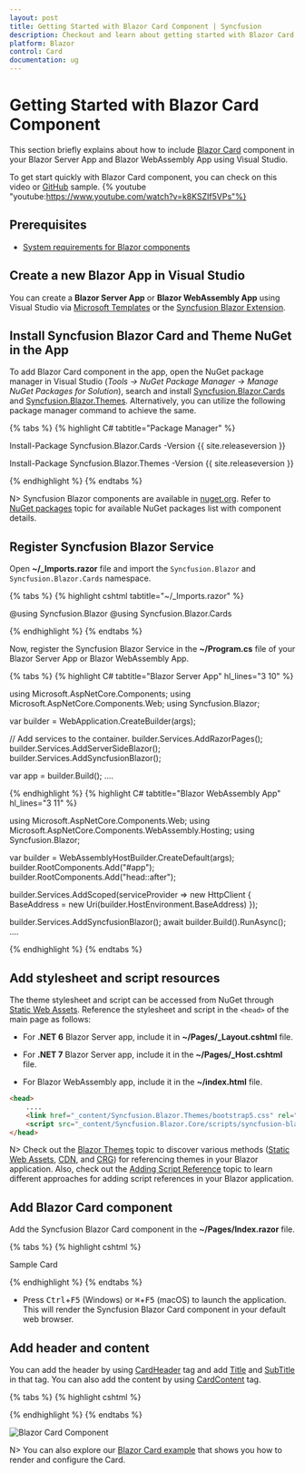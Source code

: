 ```yaml
---
layout: post
title: Getting Started with Blazor Card Component | Syncfusion
description: Checkout and learn about getting started with Blazor Card component in Blazor Server App and Blazor WebAssembly App.
platform: Blazor
control: Card
documentation: ug
---
```


<!-- markdownlint-disable MD040 -->

# Getting Started with Blazor Card Component

This section briefly explains about how to include [Blazor Card](https://www.syncfusion.com/blazor-components/blazor-card) component in your Blazor Server App and Blazor WebAssembly App using Visual Studio.

To get start quickly with Blazor Card component, you can check on this video or [GitHub](https://github.com/SyncfusionExamples/Blazor-Getting-Started-Examples/tree/main/Card) sample.
{% youtube
"youtube:https://www.youtube.com/watch?v=k8KSZIf5VPs"%}

## Prerequisites

* [System requirements for Blazor components](https://blazor.syncfusion.com/documentation/system-requirements)

## Create a new Blazor App in Visual Studio

You can create a **Blazor Server App** or **Blazor WebAssembly App** using Visual Studio via [Microsoft Templates](https://learn.microsoft.com/en-us/aspnet/core/blazor/tooling?view=aspnetcore-7.0&pivots=windows) or the [Syncfusion Blazor Extension](https://blazor.syncfusion.com/documentation/visual-studio-integration/template-studio).

## Install Syncfusion Blazor Card and Theme NuGet in the App

To add Blazor Card component in the app, open the NuGet package manager in Visual Studio (*Tools → NuGet Package Manager → Manage NuGet Packages for Solution*), search and install [Syncfusion.Blazor.Cards](https://www.nuget.org/packages/Syncfusion.Blazor.Cards) and [Syncfusion.Blazor.Themes](https://www.nuget.org/packages/Syncfusion.Blazor.Themes/). Alternatively, you can utilize the following package manager command to achieve the same.

{% tabs %}
{% highlight C# tabtitle="Package Manager" %}

Install-Package Syncfusion.Blazor.Cards -Version {{ site.releaseversion }}

Install-Package Syncfusion.Blazor.Themes -Version {{ site.releaseversion }}

{% endhighlight %}
{% endtabs %}

N> Syncfusion Blazor components are available in [nuget.org](https://www.nuget.org/packages?q=syncfusion.blazor). Refer to [NuGet packages](https://blazor.syncfusion.com/documentation/nuget-packages) topic for available NuGet packages list with component details.

## Register Syncfusion Blazor Service

Open **~/_Imports.razor** file and import the `Syncfusion.Blazor` and `Syncfusion.Blazor.Cards` namespace.

{% tabs %}
{% highlight cshtml tabtitle="~/_Imports.razor" %}

@using Syncfusion.Blazor
@using Syncfusion.Blazor.Cards

{% endhighlight %}
{% endtabs %}

Now, register the Syncfusion Blazor Service in the **~/Program.cs** file of your Blazor Server App or Blazor WebAssembly App.

{% tabs %}
{% highlight C# tabtitle="Blazor Server App" hl_lines="3 10" %}

using Microsoft.AspNetCore.Components;
using Microsoft.AspNetCore.Components.Web;
using Syncfusion.Blazor;

var builder = WebApplication.CreateBuilder(args);

// Add services to the container.
builder.Services.AddRazorPages();
builder.Services.AddServerSideBlazor();
builder.Services.AddSyncfusionBlazor();

var app = builder.Build();
....

{% endhighlight %}
{% highlight C# tabtitle="Blazor WebAssembly App" hl_lines="3 11" %}

using Microsoft.AspNetCore.Components.Web;
using Microsoft.AspNetCore.Components.WebAssembly.Hosting;
using Syncfusion.Blazor;

var builder = WebAssemblyHostBuilder.CreateDefault(args);
builder.RootComponents.Add<App>("#app");
builder.RootComponents.Add<HeadOutlet>("head::after");

builder.Services.AddScoped(serviceProvider => new HttpClient { BaseAddress = new Uri(builder.HostEnvironment.BaseAddress) });

builder.Services.AddSyncfusionBlazor();
await builder.Build().RunAsync();
....

{% endhighlight %}
{% endtabs %}

## Add stylesheet and script resources

The theme stylesheet and script can be accessed from NuGet through [Static Web Assets](https://blazor.syncfusion.com/documentation/appearance/themes#static-web-assets). Reference the stylesheet and script in the `<head>` of the main page as follows: 

* For **.NET 6** Blazor Server app, include it in **~/Pages/_Layout.cshtml** file.

* For **.NET 7** Blazor Server app, include it in the **~/Pages/_Host.cshtml** file.

* For Blazor WebAssembly app, include it in the **~/index.html** file.

```html
<head>
    ....
    <link href="_content/Syncfusion.Blazor.Themes/bootstrap5.css" rel="stylesheet" />
    <script src="_content/Syncfusion.Blazor.Core/scripts/syncfusion-blazor.min.js" type="text/javascript"></script>
</head>
```
N> Check out the [Blazor Themes](https://blazor.syncfusion.com/documentation/appearance/themes) topic to discover various methods ([Static Web Assets](https://blazor.syncfusion.com/documentation/appearance/themes#static-web-assets), [CDN](https://blazor.syncfusion.com/documentation/appearance/themes#cdn-reference), and [CRG](https://blazor.syncfusion.com/documentation/common/custom-resource-generator)) for referencing themes in your Blazor application. Also, check out the [Adding Script Reference](https://blazor.syncfusion.com/documentation/common/adding-script-references) topic to learn different approaches for adding script references in your Blazor application.

## Add Blazor Card component

Add the Syncfusion Blazor Card component in the **~/Pages/Index.razor** file.

{% tabs %}
{% highlight cshtml %}

<SfCard> Sample Card </SfCard>

{% endhighlight %}
{% endtabs %}

* Press <kbd>Ctrl</kbd>+<kbd>F5</kbd> (Windows) or <kbd>⌘</kbd>+<kbd>F5</kbd> (macOS) to launch the application. This will render the Syncfusion Blazor Card component in your default web browser.

## Add header and content

You can add the header by using [CardHeader](https://help.syncfusion.com/cr/blazor/Syncfusion.Blazor.Cards.CardHeader.html) tag and add [Title](https://help.syncfusion.com/cr/blazor/Syncfusion.Blazor.Cards.CardHeader.html#Syncfusion_Blazor_Cards_CardHeader_Title) and [SubTitle](https://help.syncfusion.com/cr/blazor/Syncfusion.Blazor.Cards.CardHeader.html#Syncfusion_Blazor_Cards_CardHeader_SubTitle) in that tag. You can also add the content by using [CardContent](https://help.syncfusion.com/cr/blazor/Syncfusion.Blazor.Cards.CardContent.html) tag.

{% tabs %}
{% highlight cshtml %}

<div class="control-section">
    <div class="row">
        <div class="col-xs-6 col-sm-6 col-lg-6 col-md-6">
            <SfCard>
                <CardHeader Title="Debunking Five Data Science Myths" SubTitle="By John Doe | Jan 20, 2018" />
                <CardContent Content="Tech evangelists are currently pounding their pulpits about all things AI, machine learning, analytics—anything that sounds like the future and probably involves lots of numbers. Many of these topics can be grouped under the intimidating term data science." />
            </SfCard>
        </div>
    </div>
</div>

{% endhighlight %}
{% endtabs %}

![Blazor Card Component](images/blazor-card-component.png)

N> You can also explore our [Blazor Card example](https://blazor.syncfusion.com/demos/card/basic-card?theme=fluent) that shows you how to render and configure the Card.
